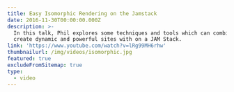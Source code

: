 ```yaml
---
title: Easy Isomorphic Rendering on the Jamstack
date: 2016-11-30T00:00:00.000Z
description: >-
  In this talk, Phil explores some techniques and tools which can combine to
  create dynamic and powerful sites with on a JAM Stack.
link: 'https://www.youtube.com/watch?v=lRg99MH6rhw'
thumbnailurl: /img/videos/isomorphic.jpg
featured: true
excludeFromSitemap: true
type:
  - video
---
```

